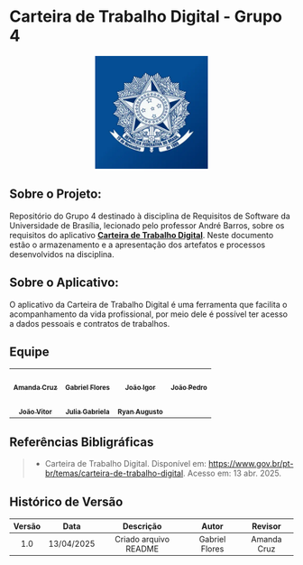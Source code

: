 # Carteira de Trabalho Digital - Grupo 4

<div align="center"><img src= "assets/logo-ctd.png" width="200px;" alt=""/></div>

## Sobre o Projeto:
Repositório do Grupo 4 destinado à disciplina de Requisitos de Software da Universidade de Brasília, lecionado pelo professor André Barros, sobre os requisitos do aplicativo [**Carteira de Trabalho Digital**](https://www.gov.br/pt-br/temas/carteira-de-trabalho-digital). Neste documento estão o armazenamento e a apresentação dos artefatos e processos desenvolvidos na disciplina.

## Sobre o Aplicativo:
O aplicativo da Carteira de Trabalho Digital é uma ferramenta que facilita o acompanhamento da vida profissional, por meio dele é possível ter acesso a dados pessoais e contratos de trabalhos.

## Equipe

<table>
    <tr>
    <td align="center"><a href="https://github.com/mandicrz"><img src="https://avatars.githubusercontent.com/u/128251768?v=4" width="200px;" alt=""/><br/><sub><b>Amanda Cruz</b></sub></a><br/>
    <td align="center"><a href="https://github.com/Gabrielfcoelho"><img src="https://avatars.githubusercontent.com/u/127219960?v=4" width="200px;" alt=""/><br /><sub><b>Gabriel Flores</b></sub></a><br />
    <td align="center"><a href="https://github.com/JoaoPC10"><img src="https://avatars.githubusercontent.com/u/104221138?v=4" width="200px;" alt=""/><br /><sub><b>João Igor</b></sub></a><br />
    <td align="center"><a href="https://github.com/johnaopedro"><img src="https://avatars.githubusercontent.com/u/87997969?v=4" width="200px;" alt=""/><br /><sub><b>João Pedro</b></sub></a><br />
    </tr>
    <tr>
    <td align="center"><a href="https://github.com/jvopBR"><img src="https://avatars.githubusercontent.com/u/95287980?v=4" width="200px;" alt=""/><br /><sub><b>João Vitor</b></sub></a><br />
    <td align="center"><a href="https://github.com/JuliaGabP"><img src="https://avatars.githubusercontent.com/u/149431356?v=4" width="200px;" alt=""/><br /><sub><b>Julia Gabriela</b></sub></a><br />
    <td align="center"><a href="https://github.com/RA-Salles"><img src="https://avatars.githubusercontent.com/u/107194597?v=4" width="200px;" alt=""/><br /><sub><b>Ryan Augusto</b></sub></a><br />
    </tr>
</table>

## Referências Bibligráficas
> - Carteira de Trabalho Digital. Disponível em: <https://www.gov.br/pt-br/temas/carteira-de-trabalho-digital>. Acesso em: 13 abr. 2025.

## Histórico de Versão

| Versão | Data | Descrição  | Autor        | Revisor |
| :-----: | :----: | :----------: | :------------: | :--------: |
| 1.0 | 13/04/2025 | Criado arquivo README | Gabriel Flores | Amanda Cruz |
